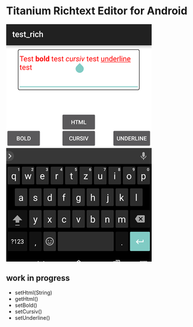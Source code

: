 # Titanium Richtext Editor for Android

![img](redit.png)

## work in progress

* setHtml(String)
* getHtml()
* setBold()
* setCursiv()
* setUnderline()
